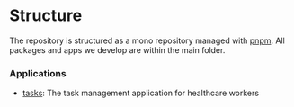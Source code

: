 # Structure
The repository is structured as a mono repository managed with [pnpm](https://pnpm.io).
All packages and apps we develop are within the main folder.

### Applications 

- [tasks](../tasks): The task management application for healthcare workers
